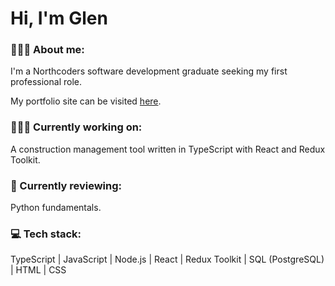 # Hi, I'm Glen

### 🙎🏽‍♂️ About me:

I'm a Northcoders software development graduate seeking my first professional role.

My portfolio site can be visited [here](https://glen-pearse.netlify.app/).

### 👨🏽‍💻 Currently working on:

A construction management tool written in TypeScript with React and Redux Toolkit.

### 🌱 Currently reviewing:

Python fundamentals.

### 💻 Tech stack:

TypeScript | JavaScript | Node.js | React | Redux Toolkit | SQL (PostgreSQL) | HTML | CSS

<!---
gcpearse/gcpearse is a ✨ special ✨ repository because its `README.md` (this file) appears on your GitHub profile.
You can click the Preview link to take a look at your changes.
--->
